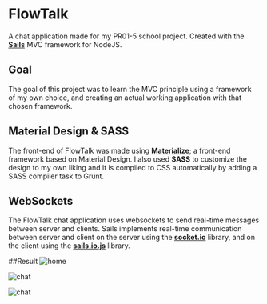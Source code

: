 # FlowTalk

A chat application made for my PR01-5 school project.
Created with the **[Sails](http://sailsjs.org)** MVC framework for NodeJS.

## Goal
The goal of this project was to learn the MVC principle using a framework of my own choice, and creating an actual working application with that chosen framework.

## Material Design & SASS
The front-end of FlowTalk was made using **[Materialize](http://materializecss.com/)**; a front-end framework based on Material Design. I also used **SASS** to customize the design to my own liking and it is compiled to CSS automatically by adding a SASS compiler task to Grunt.

## WebSockets
The FlowTalk chat application uses websockets to send real-time messages between server and clients. Sails implements real-time communication between server and client on the server using the **[socket.io](http://socket.io/)** library, and on the client using the **[sails.io.js](https://sailsjs.com/documentation/reference/web-sockets/socket-client/io-socket-on)** library.

##Result
![home](https://i.gyazo.com/100c822338b52a3ab26e673c89e430bf.png)

![chat](https://i.gyazo.com/7f8a100dda0aa44727909b82d78b4dea.png)

![chat](https://i.gyazo.com/be9f6e360e0092ca50969150834aa680.png)
